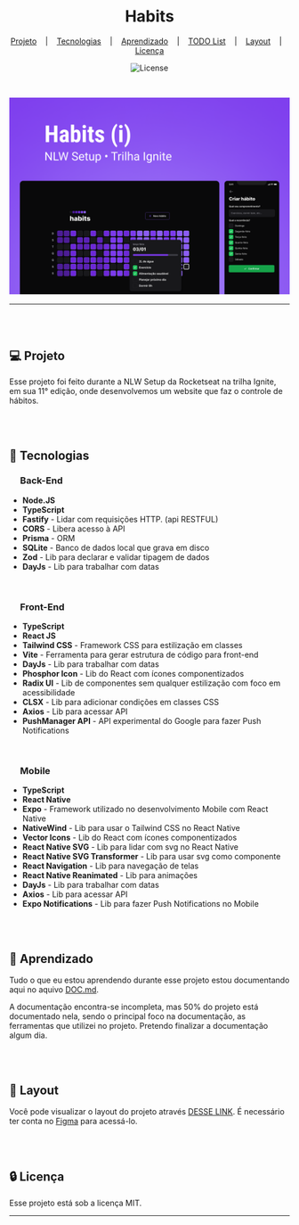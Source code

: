 <h1 align="center">Habits</h1>

<div align="center">

[Projeto](#projeto) &nbsp;&nbsp;&nbsp;|&nbsp;&nbsp;&nbsp; [Tecnologias](#tecnologias)
&nbsp;&nbsp;&nbsp;|&nbsp;&nbsp;&nbsp; [Aprendizado](#aprendizado)
&nbsp;&nbsp;&nbsp;|&nbsp;&nbsp;&nbsp; [TODO List](#TODO) &nbsp;&nbsp;&nbsp;|&nbsp;&nbsp;&nbsp;
[Layout](#layout) &nbsp;&nbsp;&nbsp;|&nbsp;&nbsp;&nbsp; [Licença](#license)

</div>

<p align="center">
  <img alt="License" src="https://img.shields.io/static/v1?label=license&message=MIT&color=49AA26&labelColor=000000">
</p>

<br>

<div align="center">

![Preview](Cover.png)

</div>

<hr>
<br>
<br>

## 💻 Projeto <a name = "projeto"></a>

Esse projeto foi feito durante a NLW Setup da Rocketseat na trilha Ignite, em sua 11° edição, onde
desenvolvemos um website que faz o controle de hábitos.

<br>
<br>

## 🚀 Tecnologias <a name = "tecnologias"></a>

### &nbsp;&nbsp;&nbsp;&nbsp; Back-End

- **Node.JS**
- **TypeScript**
- **Fastify** - Lidar com requisições HTTP. (api RESTFUL)
- **CORS** - Libera acesso à API
- **Prisma** - ORM
- **SQLite** - Banco de dados local que grava em disco
- **Zod** - Lib para declarar e validar tipagem de dados
- **DayJs** - Lib para trabalhar com datas

<br>

### &nbsp;&nbsp;&nbsp;&nbsp; Front-End

- **TypeScript**
- **React JS**
- **Tailwind CSS** - Framework CSS para estilização em classes
- **Vite** - Ferramenta para gerar estrutura de código para front-end
- **DayJs** - Lib para trabalhar com datas
- **Phosphor Icon** - Lib do React com ícones componentizados
- **Radix UI** - Lib de componentes sem qualquer estilização com foco em acessibilidade
- **CLSX** - Lib para adicionar condições em classes CSS
- **Axios** - Lib para acessar API
- **PushManager API** - API experimental do Google para fazer Push Notifications

<br>

### &nbsp;&nbsp;&nbsp;&nbsp; Mobile

- **TypeScript**
- **React Native**
- **Expo** - Framework utilizado no desenvolvimento Mobile com React Native
- **NativeWind** - Lib para usar o Tailwind CSS no React Native
- **Vector Icons** - Lib do React com ícones componentizados
- **React Native SVG** - Lib para lidar com svg no React Native
- **React Native SVG Transformer** - Lib para usar svg como componente
- **React Navigation** - Lib para navegação de telas
- **React Native Reanimated** - Lib para animações
- **DayJs** - Lib para trabalhar com datas
- **Axios** - Lib para acessar API
- **Expo Notifications** - Lib para fazer Push Notifications no Mobile

<br>
<br>

## 🧠 Aprendizado <a name = "aprendizado"></a>

Tudo o que eu estou aprendendo durante esse projeto estou documentando aqui no aquivo
[DOC.md](DOC.md).

A documentação encontra-se incompleta, mas 50% do projeto está documentado nela, sendo o principal
foco na documentação, as ferramentas que utilizei no projeto. Pretendo finalizar a documentação
algum dia.

<br>
<br>

## 🔖 Layout <a name = "layout"></a>

Você pode visualizar o layout do projeto através
[DESSE LINK](<https://www.figma.com/file/ArxVYcX7q7OUgCwdfBV6b7/Habits-(i)-(Community)?node-id=6%3A343&t=4ZHKCi0ZbniE75iY-1>).
É necessário ter conta no [Figma](https://figma.com) para acessá-lo.

<br>
<br>

## 🔒 Licença

Esse projeto está sob a licença MIT.

<hr>

